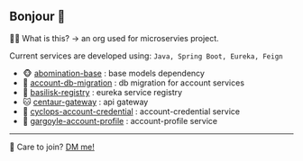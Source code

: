 ## Bonjour 👋

🙋‍♀️ What is this? &rarr; an org used for microservies project.

Current services are developed using: `Java, Spring Boot, Eureka, Feign`

- 🐵 [abomination-base](https://github.com/VL037-twittur/abomination-base) : base models dependency
- 🐶 [account-db-migration](https://github.com/VL037-twittur/account-db-migration) : db migration for account services
- 🐺 [basilisk-registry](https://github.com/VL037-twittur/basilisk-registry) : eureka service registry
- 🐱 [centaur-gateway](https://github.com/VL037-twittur/centaur-gateway) : api gateway
- 🦁 [cyclops-account-credential](https://github.com/VL037-twittur/cyclops-account-credential) : account-credential service
- 🐯 [gargoyle-account-profile](https://github.com/VL037-twittur/gargoyle-account-profile) : account-profile service

---

🍿 Care to join? [DM me!](https://www.linkedin.com/in/vinc)

